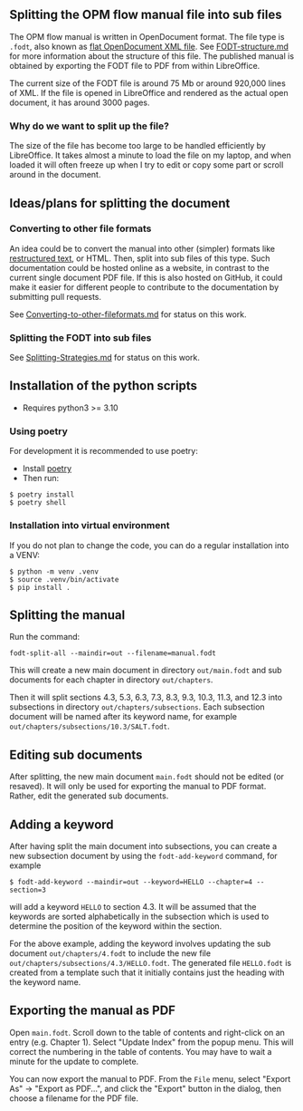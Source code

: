 ## Splitting the OPM flow manual file into sub files

The OPM flow manual is written in OpenDocument format. The file type is `.fodt`, also known as
[flat OpenDocument XML file](https://en.wikipedia.org/wiki/OpenDocument).
See [FODT-structure.md](docs/FODT-structure.md) for more information about the structure of
this file.
The published manual
is obtained by exporting the FODT file to PDF from within LibreOffice.

The current size of the FODT file is around 75 Mb or around 920,000 lines of XML.
If the file is opened in LibreOffice and rendered as the actual open document, it has around 3000 pages.

### Why do we want to split up the file?

The size of the file has become too large to be handled efficiently by LibreOffice.
It takes almost a minute to load the file on my laptop, and when loaded it will
often freeze up when I try to edit or copy some part or scroll around in the document.

## Ideas/plans for splitting the document

### Converting to other file formats

An idea could be to convert the manual into other (simpler) formats like
[restructured text](https://www.sphinx-doc.org/en/master/usage/restructuredtext/index.html), or HTML.
Then, split into sub files of this type. Such documentation could be hosted online as a website,
in contrast to the current single document PDF file. If this is also hosted on GitHub, it could make
it easier for different people to contribute to the documentation by submitting pull requests.

See [Converting-to-other-fileformats.md](docs/Converting-to-other-fileformats.md) for status on this work.

### Splitting the FODT into sub files

See [Splitting-Strategies.md](docs/Splitting-Strategies.md) for status on this work.

## Installation of the python scripts
- Requires python3 >= 3.10

### Using poetry
For development it is recommended to use poetry:

- Install [poetry](https://python-poetry.org/docs/)
- Then run:
```
$ poetry install
$ poetry shell
```

### Installation into virtual environment
If you do not plan to change the code, you can do a regular installation into a VENV:

```
$ python -m venv .venv
$ source .venv/bin/activate
$ pip install .
```

## Splitting the manual

Run the command:

```
fodt-split-all --maindir=out --filename=manual.fodt
```

This will create a new main document in directory `out/main.fodt` and sub documents for each chapter
in directory `out/chapters`.

Then it will split sections 4.3, 5.3, 6.3, 7.3, 8.3, 9.3, 10.3, 11.3, and 12.3 into subsections
in directory `out/chapters/subsections`. Each subsection document will be named after its keyword
name, for example `out/chapters/subsections/10.3/SALT.fodt`.

## Editing sub documents

After splitting, the new main document `main.fodt` should not be edited (or resaved). It will
only be used for exporting the manual to PDF format. Rather, edit the generated sub documents.

## Adding a keyword

After having split the main document into subsections, you can create a new subsection document by
using the `fodt-add-keyword` command, for example
```
$ fodt-add-keyword --maindir=out --keyword=HELLO --chapter=4 --section=3
```
will add a keyword `HELLO` to section 4.3. It will be assumed that the keywords are sorted alphabetically
in the subsection which is used to determine the position of the keyword within the section.

For the above example, adding the keyword involves updating the sub document `out/chapters/4.fodt`
to include the new file `out/chapters/subsections/4.3/HELLO.fodt`.
The generated file `HELLO.fodt` is created from a template such that it initially contains just
the heading with the keyword name.

## Exporting the manual as PDF

Open `main.fodt`. Scroll down to the table of contents and right-click on an entry (e.g. Chapter 1).
Select "Update Index" from the popup menu. This will correct the numbering in the table of contents.
You may have to wait a minute for the update to complete.

You can now export the manual to PDF. From the `File` menu, select "Export As" → "Export as PDF…",
and click the "Export" button in the dialog, then choose a filename for the PDF file.



